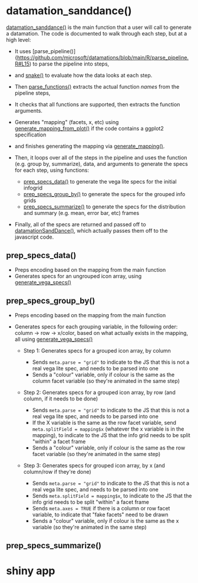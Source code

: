 # datamation_sanddance()

[datamation_sanddance()](https://github.com/microsoft/datamations/blob/main/R/datamation_sanddance.R#L31) is the main function that a user will call to generate a datamation. The code is documented to walk through each step, but at a high level:

* It uses [parse_pipeline()]{https://github.com/microsoft/datamations/blob/main/R/parse_pipeline.R#L15) to parse the pipeline into steps,
* and [snake()](https://github.com/microsoft/datamations/blob/main/R/snake.R#L6) to evaluate how the data looks at each step.
* Then [parse_functions()](https://github.com/microsoft/datamations/blob/main/R/parse_functions.R#L5) extracts the actual function *names* from the pipeline steps,
* It checks that all functions are supported, then extracts the function arguments.
* Generates "mapping" (facets, x, etc) using [generate_mapping_from_plot()](https://github.com/microsoft/datamations/blob/main/R/generate_mapping_from_plot.R#L1) if the code contains a ggplot2 specification
* and finishes generating the mapping via [generate_mapping()](https://github.com/microsoft/datamations/blob/main/R/generate_mapping.R#L1).
* Then, it loops over all of the steps in the pipeline and uses the function (e.g. group by, summarize), data, and arguments to generate the specs for each step, using functions:

    * [prep_specs_data()](https://github.com/microsoft/datamations/blob/main/R/prep_specs_data.R#L8) to generate the vega lite specs for the initial infogrid
    * [prep_specs_group_by()](https://github.com/microsoft/datamations/blob/main/R/prep_specs_group_by.R#L8) to generate the specs for the grouped info grids
    * [prep_specs_summarize()](https://github.com/microsoft/datamations/blob/main/R/prep_specs_summarize.R#L8) to generate the specs for the distribution and summary (e.g. mean, error bar, etc) frames
* Finally, all of the specs are returned and passed off to [datamationSandDance()](https://github.com/microsoft/datamations/blob/main/R/datamation_sanddance.R#L146), which actually passes them off to the javascript code.

## prep_specs_data()

* Preps encoding based on the mapping from the main function
* Generates specs for an ungrouped icon array, using [generate_vega_specs()](https://github.com/microsoft/datamations/blob/more-docs/R/prep_specs_utils.R#L5)

## prep_specs_group_by()

* Preps encoding based on the mapping from the main function
* Generates specs for each grouping variable, in the following order: column -> row -> x/color, based on what actually exists in the mapping, all using [generate_vega_specs()](https://github.com/microsoft/datamations/blob/more-docs/R/prep_specs_utils.R#L5)

    * Step 1: Generates specs for a grouped icon array, by column
    
        * Sends `meta.parse = "grid"` to indicate to the JS that this is not a real vega lite spec, and needs to be parsed into one
        * Sends a "colour" variable, only if colour is the same as the column facet variable (so they're animated in the same step)
    
    * Step 2: Generates specs for a grouped icon array, by row (and column, if it needs to be done)
    
        * Sends `meta.parse = "grid"` to indicate to the JS that this is not a real vega lite spec, and needs to be parsed into one
        * If the X variable is the same as the row facet variable, send `meta.splitField = mapping$x` (whatever the x variable is in the mapping), to indicate to the JS that the info grid needs to be split "within" a facet frame
        * Sends a "colour" variable, only if colour is the same as the row facet variable (so they're animated in the same step)
        
    * Step 3: Generates specs for grouped icon array, by x (and column/row if they're done)
    
        * Sends `meta.parse = "grid"` to indicate to the JS that this is not a real vega lite spec, and needs to be parsed into one
        * Sends `meta.splitField = mapping$x`, to indicate to the JS that the info grid needs to be split "within" a facet frame
        * Sends `meta.axes = TRUE` if there is a column or row facet variable, to indicate that "fake facets" need to be drawn
        * Sends a "colour" variable, only if colour is the same as the x variable (so they're animated in the same step)

## prep_specs_summarize()

# shiny app
